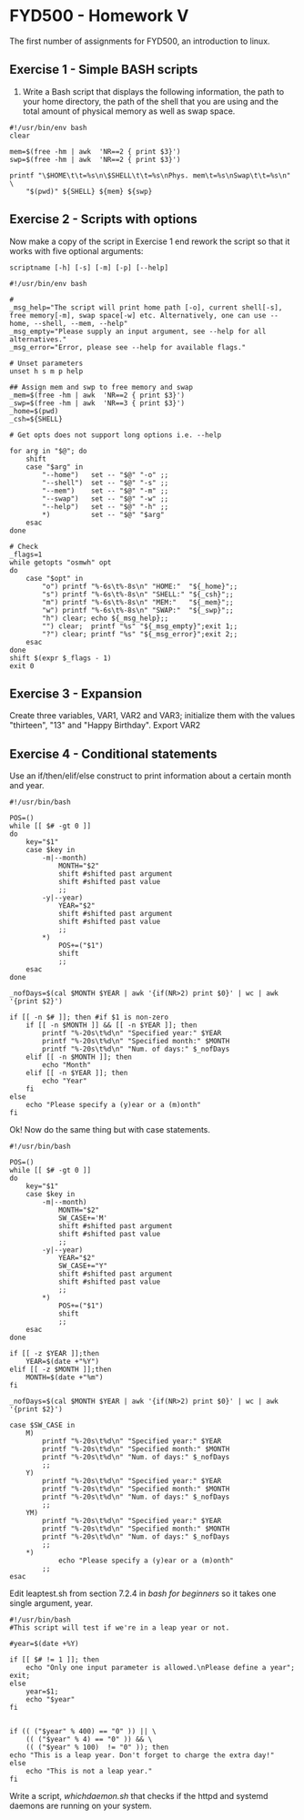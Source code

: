 # FYD500 - Homework V
The first number of assignments for FYD500, an introduction to linux.

## Exercise 1 - Simple BASH scripts
1) Write a Bash script that displays the following information, the path to your home directory, the path of the shell that you are using and the total amount of physical memory as well as swap space.
```
#!/usr/bin/env bash
clear

mem=$(free -hm | awk  'NR==2 { print $3}')
swp=$(free -hm | awk  'NR==2 { print $3}')

printf "\$HOME\t\t=%s\n\$SHELL\t\t=%s\nPhys. mem\t=%s\nSwap\t\t=%s\n" \
    "$(pwd)" ${SHELL} ${mem} ${swp}
```
## Exercise 2 - Scripts with options
Now make a copy of the script in Exercise 1 end rework the script so that it works with five optional arguments:

```
scriptname [-h] [-s] [-m] [-p] [--help]
```

```{r,engine='bash'}
#!/usr/bin/env bash

# 
_msg_help="The script will print home path [-o], current shell[-s], free memory[-m], swap space[-w] etc. Alternatively, one can use --home, --shell, --mem, --help"
_msg_empty="Please supply an input argument, see --help for all alternatives."
_msg_error="Error, please see --help for available flags."

# Unset parameters
unset h s m p help

## Assign mem and swp to free memory and swap
_mem=$(free -hm | awk  'NR==2 { print $3}')
_swp=$(free -hm | awk  'NR==3 { print $3}')
_home=$(pwd)
_csh=${SHELL}

# Get opts does not support long options i.e. --help

for arg in "$@"; do
	shift
	case "$arg" in
		"--home")	set -- "$@" "-o" ;;
		"--shell")	set -- "$@" "-s" ;;
		"--mem")	set -- "$@" "-m" ;;
		"--swap")	set -- "$@" "-w" ;;
		"--help")	set -- "$@" "-h" ;;
		*)			set -- "$@" "$arg" 
	esac
done

# Check 
_flags=1
while getopts "osmwh" opt
do
	case "$opt" in
		"o") printf "%-6s\t%-8s\n" "HOME:"	"${_home}";;
		"s") printf "%-6s\t%-8s\n" "SHELL:"	"${_csh}";;
		"m") printf "%-6s\t%-8s\n" "MEM:"	"${_mem}";;
		"w") printf "%-6s\t%-8s\n" "SWAP:"	"${_swp}";;
		"h") clear; echo ${_msg_help};;
		"") clear;  printf "%s" "${_msg_empty}";exit 1;;
		"?") clear;	printf "%s" "${_msg_error}";exit 2;;
	esac
done 
shift $(expr $_flags - 1)
exit 0
```




## Exercise 3 - Expansion
Create three variables, VAR1, VAR2 and VAR3; initialize them with the values "thirteen", "13" and "Happy Birthday". Export VAR2




## Exercise 4 - Conditional statements
Use an if/then/elif/else construct to print information about a certain month and year.

```
#!/usr/bin/bash

POS=()
while [[ $# -gt 0 ]]
do
	key="$1"
	case $key in
		-m|--month)
			MONTH="$2"
			shift #shifted past argument
			shift #shifted past value
			;;
		-y|--year)
			YEAR="$2"
			shift #shifted past argument
			shift #shifted past value
			;;
		*)
			POS+=("$1")
			shift
			;;
	esac
done

_nofDays=$(cal $MONTH $YEAR | awk '{if(NR>2) print $0}' | wc | awk '{print $2}')

if [[ -n $# ]]; then #if $1 is non-zero
	if [[ -n $MONTH ]] && [[ -n $YEAR ]]; then
		printf "%-20s\t%d\n" "Specified year:" $YEAR
		printf "%-20s\t%d\n" "Specified month:" $MONTH
		printf "%-20s\t%d\n" "Num. of days:" $_nofDays
	elif [[ -n $MONTH ]]; then
		echo "Month"
	elif [[ -n $YEAR ]]; then
		echo "Year"
	fi	
else 
	echo "Please specify a (y)ear or a (m)onth"
fi

```

Ok! Now do the same thing but with case statements.

```
#!/usr/bin/bash

POS=()
while [[ $# -gt 0 ]]
do
	key="$1"
	case $key in
		-m|--month)
			MONTH="$2"
			SW_CASE+='M'
			shift #shifted past argument
			shift #shifted past value
			;;
		-y|--year)
			YEAR="$2"
			SW_CASE+="Y"
			shift #shifted past argument
			shift #shifted past value
			;;
		*)
			POS+=("$1")
			shift
			;;
	esac
done

if [[ -z $YEAR ]];then
	YEAR=$(date +"%Y")
elif [[ -z $MONTH ]];then
	MONTH=$(date +"%m")
fi

_nofDays=$(cal $MONTH $YEAR | awk '{if(NR>2) print $0}' | wc | awk '{print $2}')

case $SW_CASE in
	M)
		printf "%-20s\t%d\n" "Specified year:" $YEAR
		printf "%-20s\t%d\n" "Specified month:" $MONTH
		printf "%-20s\t%d\n" "Num. of days:" $_nofDays
		;;	
	Y)
		printf "%-20s\t%d\n" "Specified year:" $YEAR
		printf "%-20s\t%d\n" "Specified month:" $MONTH
		printf "%-20s\t%d\n" "Num. of days:" $_nofDays
		;;
	YM)
		printf "%-20s\t%d\n" "Specified year:" $YEAR
		printf "%-20s\t%d\n" "Specified month:" $MONTH
		printf "%-20s\t%d\n" "Num. of days:" $_nofDays
		;;
	*)
			echo "Please specify a (y)ear or a (m)onth"
		;;
esac

```
Edit leaptest.sh  from section 7.2.4 in *bash for beginners* so it takes one single argument, year.


```
#!/usr/bin/bash
#This script will test if we're in a leap year or not.

#year=$(date +%Y)

if [[ $# != 1 ]]; then
    echo "Only one input parameter is allowed.\nPlease define a year"; exit;
else
    year=$1;
    echo "$year"
fi


if (( ("$year" % 400) == "0" )) || \
    (( ("$year" % 4) == "0" )) && \
    (( ("$year" % 100)  != "0" )); then
echo "This is a leap year. Don't forget to charge the extra day!"
else 
    echo "This is not a leap year."
fi

```
Write a script, *whichdaemon.sh* that checks if the httpd and systemd daemons are running on your system.

